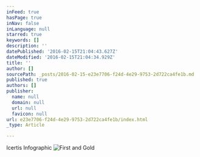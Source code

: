 ```yaml
---
inFeed: true
hasPage: true
inNav: false
inLanguage: null
starred: true
keywords: []
description: ''
datePublished: '2016-02-15T21:04:43.627Z'
dateModified: '2016-02-15T21:04:34.929Z'
title: ''
author: []
sourcePath: _posts/2016-02-15-e23e7706-f24d-4e29-9753-2d722ca4fe1b.md
published: true
authors: []
publisher:
  name: null
  domain: null
  url: null
  favicon: null
url: e23e7706-f24d-4e29-9753-2d722ca4fe1b/index.html
_type: Article

---
```

Icertis Infographic
![First and Gold](https://s3-us-west-2.amazonaws.com/the-grid-img/p/45c93e2db9694b161d1ffe2c092cb06c815451e0.png)